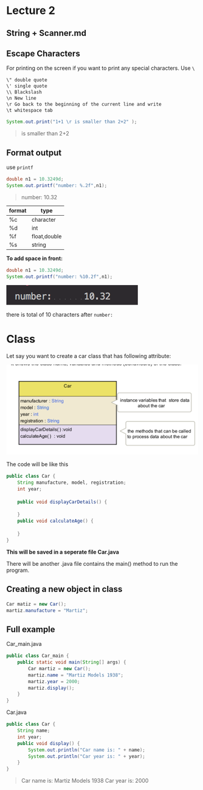 # Lecture 2

## String + Scanner.md

## Escape Characters

For printing on the screen if you want to print any special characters. Use `\`

```console
\" double quote
\' single quote
\\ Blackslash
\n New line
\r Go back to the beginning of the current line and write
\t whitespace tab
```

```java
System.out.print("1+1 \r is smaller than 2+2" );
```

>  is smaller than 2+2

## Format output

use `printf`

```java
double n1 = 10.3249d;
System.out.printf("number: %.2f",n1);
```

> number: 10.32

| format | type         |
| ------ | ------------ |
| %c     | character    |
| %d     | int          |
| %f     | float,double |
| %s     | string       |

**To add space in front:**

```java
double n1 = 10.3249d;
System.out.printf("number: %10.2f",n1);
```

![image-20180725224749986](image-20180725224749986.png)

there is total of 10 characters after `number:`

# Class

Let say you want to create a car class that has following attribute:

![image-20180725225203449](image-20180725225203449.png)

The code will be like this

```java
public class Car {
    String manufacture, model, registration;
    int year;
    
    public void displayCarDetails() {
        
    }
    public void calculateAge() {
        
    }
}
```



**This will be saved in a seperate file Car.java**

There will be another .java file contains the main() method to run the program.



## Creating a new object in class

```java
Car matiz = new Car();
martiz.manufacture = "Martiz";
```



## Full example

Car_main.java

```java
public class Car_main {
    public static void main(String[] args) {
        Car martiz = new Car();
        martiz.name = "Martiz Models 1938";
        martiz.year = 2000;
        martiz.display();
    }
}
```

Car.java

```java
public class Car {
    String name;
    int year;
    public void display() {
        System.out.println("Car name is: " + name);
        System.out.println("Car year is: " + year);
    }
}
```

> Car name is: Martiz Models 1938
> Car year is: 2000

